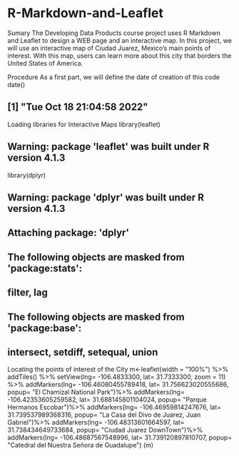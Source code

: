 # R-Markdown-and-Leaflet
Sumary
The Developing Data Products course project uses R Markdown and Leaflet to design a WEB page and an interactive map. In this project, we will use an interactive map of Ciudad Juarez, Mexico’s main points of interest. With this map, users can learn more about this city that borders the United States of America.

Procedure
As a first part, we will define the date of creation of this code
  date()
## [1] "Tue Oct 18 21:04:58 2022"
Loading libraries for Interactive Maps
  library(leaflet)
## Warning: package 'leaflet' was built under R version 4.1.3
  library(dplyr)
## Warning: package 'dplyr' was built under R version 4.1.3
## 
## Attaching package: 'dplyr'
## The following objects are masked from 'package:stats':
## 
##     filter, lag
## The following objects are masked from 'package:base':
## 
##     intersect, setdiff, setequal, union
Locating the points of interest of the City
  m<-leaflet(width = "100%") %>% 
  addTiles() %>% 
  setView(lng= -106.4833300, lat= 31.7333300, zoom = 11) %>% 
  addMarkers(lng= -106.46080455789418, lat= 31.756623020555686, popup= "El Chamizal National Park")%>%
  addMarkers(lng= -106.42353605259582, lat= 31.688145801104024, popup= "Parque Hermanos Escobar")%>%
  addMarkers(lng= -106.46959814247676, lat= 31.739537989368316, popup= "La Casa del Divo de Juarez, Juan Gabriel")%>%
  addMarkers(lng= -106.48313601664597, lat= 31.738434649733684, popup= "Ciudad Juarez DownTown")%>%
  addMarkers(lng= -106.48687567548996, lat= 31.739120897810707, popup= "Catedral del Nuestra Señora de Guadalupe")
  (m)
